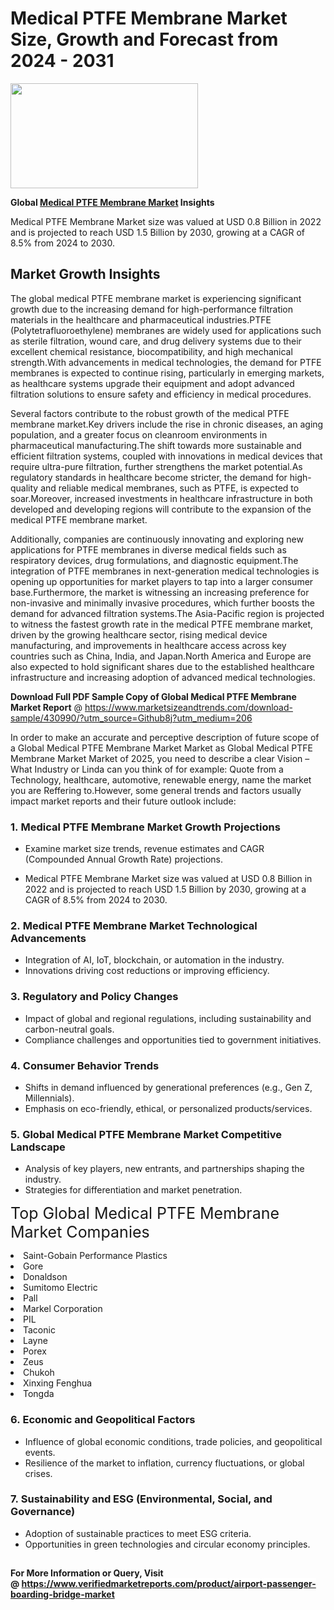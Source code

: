 <H1>Medical PTFE Membrane Market Size, Growth and Forecast from 2024 - 2031</H1><img class="aligncenter size-medium wp-image-584254" src="https://thirdeyenews.in/wp-content/uploads/2024/09/Global-Market-Research-300x168.jpeg" alt="" width="300" height="168" /><p><strong>Global&nbsp;<a href="https://www.marketsizeandtrends.com/download-sample/430990/?utm_source=Github8j?utm_medium=206">Medical PTFE Membrane Market</a> Insights</strong></p><p>Medical PTFE Membrane Market size was valued at USD 0.8 Billion in 2022 and is projected to reach USD 1.5 Billion by 2030, growing at a CAGR of 8.5% from 2024 to 2030.</p><p><h2>Market Growth Insights</h2> <p>The global medical PTFE membrane market is experiencing significant growth due to the increasing demand for high-performance filtration materials in the healthcare and pharmaceutical industries.PTFE (Polytetrafluoroethylene) membranes are widely used for applications such as sterile filtration, wound care, and drug delivery systems due to their excellent chemical resistance, biocompatibility, and high mechanical strength.With advancements in medical technologies, the demand for PTFE membranes is expected to continue rising, particularly in emerging markets, as healthcare systems upgrade their equipment and adopt advanced filtration solutions to ensure safety and efficiency in medical procedures.</p> <p>Several factors contribute to the robust growth of the medical PTFE membrane market.Key drivers include the rise in chronic diseases, an aging population, and a greater focus on cleanroom environments in pharmaceutical manufacturing.The shift towards more sustainable and efficient filtration systems, coupled with innovations in medical devices that require ultra-pure filtration, further strengthens the market potential.As regulatory standards in healthcare become stricter, the demand for high-quality and reliable medical membranes, such as PTFE, is expected to soar.Moreover, increased investments in healthcare infrastructure in both developed and developing regions will contribute to the expansion of the medical PTFE membrane market.</p> <p>Additionally, companies are continuously innovating and exploring new applications for PTFE membranes in diverse medical fields such as respiratory devices, drug formulations, and diagnostic equipment.The integration of PTFE membranes in next-generation medical technologies is opening up opportunities for market players to tap into a larger consumer base.Furthermore, the market is witnessing an increasing preference for non-invasive and minimally invasive procedures, which further boosts the demand for advanced filtration systems.The Asia-Pacific region is projected to witness the fastest growth rate in the medical PTFE membrane market, driven by the growing healthcare sector, rising medical device manufacturing, and improvements in healthcare access across key countries such as China, India, and Japan.North America and Europe are also expected to hold significant shares due to the established healthcare infrastructure and increasing adoption of advanced medical technologies.</p> <p><span class=""><strong>Download Full PDF Sample Copy of Global Medical PTFE Membrane Market Report</strong> @ <a href="https://www.marketsizeandtrends.com/download-sample/430990/?utm_source=Github8j?utm_medium=206" target="_blank">https://www.marketsizeandtrends.com/download-sample/430990/?utm_source=Github8j?utm_medium=206</a></span></p><p>In order to make an accurate and perceptive description of future scope of a Global&nbsp;Medical PTFE Membrane Market Market as Global&nbsp;Medical PTFE Membrane Market Market of 2025, you need to describe a clear Vision &ndash; What Industry or Linda can you think of for example: Quote from a Technology, healthcare, automotive, renewable energy, name the market you are Reffering to.However, some general trends and factors usually impact market reports and their future outlook include:</p><h3>1.&nbsp;<strong>Medical PTFE Membrane Market Growth Projections</strong></h3><ul><li>Examine market size trends, revenue estimates and CAGR (Compounded Annual Growth Rate) projections.</li><li><p>Medical PTFE Membrane Market size was valued at USD 0.8 Billion in 2022 and is projected to reach USD 1.5 Billion by 2030, growing at a CAGR of 8.5% from 2024 to 2030.</p></li></ul><h3>2.&nbsp;<strong>Medical PTFE Membrane Market Technological Advancements</strong></h3><ul><li>Integration of AI, IoT, blockchain, or automation in the industry.</li><li>Innovations driving cost reductions or improving efficiency.</li></ul><h3>3.&nbsp;<strong>Regulatory and Policy Changes</strong></h3><ul><li>Impact of global and regional regulations, including sustainability and carbon-neutral goals.</li><li>Compliance challenges and opportunities tied to government initiatives.</li></ul><h3>4.&nbsp;<strong>Consumer Behavior Trends</strong></h3><ul><li>Shifts in demand influenced by generational preferences (e.g., Gen Z, Millennials).</li><li>Emphasis on eco-friendly, ethical, or personalized products/services.</li></ul><h3>5.&nbsp;<strong>Global Medical PTFE Membrane Market Competitive Landscape</strong></h3><ul><li>Analysis of key players, new entrants, and partnerships shaping the industry.</li><li>Strategies for differentiation and market penetration.</li></ul><p data-pm-slice="1 1 []"><span style="color: inherit; font-family: inherit; font-size: 25px;">Top Global Medical PTFE Membrane Market Companies</span></p><div class="" data-test-id=""><p><li>Saint-Gobain Performance Plastics</li><li> Gore</li><li> Donaldson</li><li> Sumitomo Electric</li><li> Pall</li><li> Markel Corporation</li><li> PIL</li><li> Taconic</li><li> Layne</li><li> Porex</li><li> Zeus</li><li> Chukoh</li><li> Xinxing Fenghua</li><li> Tongda</li></p></div><h3>6.&nbsp;<strong>Economic and Geopolitical Factors</strong></h3><ul><li>Influence of global economic conditions, trade policies, and geopolitical events.</li><li>Resilience of the market to inflation, currency fluctuations, or global crises.</li></ul><h3>7.&nbsp;<strong>Sustainability and ESG (Environmental, Social, and Governance)</strong></h3><ul><li>Adoption of sustainable practices to meet ESG criteria.</li><li>Opportunities in green technologies and circular economy principles.</li></ul><h2><strong style="font-size: 14px;">For More Information or Query, Visit @&nbsp;</strong><a style="background-color: #ffffff; font-size: 14px;" href="https://www.marketsizeandtrends.com/report/medical-ptfe-membrane-market/" target="_blank">https://www.verifiedmarketreports.com/product/airport-passenger-boarding-bridge-market</a></h2>